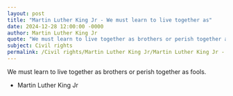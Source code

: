 ```yaml
---
layout: post
title: "Martin Luther King Jr - We must learn to live together as"
date: 2024-12-28 12:00:00 -0000
author: Martin Luther King Jr
quote: "We must learn to live together as brothers or perish together as fools."
subject: Civil rights
permalink: /Civil rights/Martin Luther King Jr/Martin Luther King Jr - We must learn to live together as
---
```


We must learn to live together as brothers or perish together as fools.

- Martin Luther King Jr
